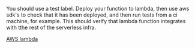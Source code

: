 You should use a test label. Deploy your function to lambda, then use aws sdk's to check that it has been deployed, and then run tests from a ci machine, for example. This should verify that lambda function integrates with tthe rest of the serverless infra.

[AWS lambda](https://docs.aws.amazon.com/lambda/latest/dg/testing-guide.html)